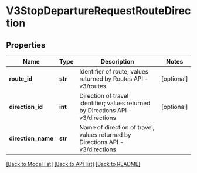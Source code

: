 # V3StopDepartureRequestRouteDirection

## Properties
Name | Type | Description | Notes
------------ | ------------- | ------------- | -------------
**route_id** | **str** | Identifier of route; values returned by Routes API - v3/routes | [optional] 
**direction_id** | **int** | Direction of travel identifier; values returned by Directions API - v3/directions | [optional] 
**direction_name** | **str** | Name of direction of travel; values returned by Directions API - v3/directions | 

[[Back to Model list]](../README.md#documentation-for-models) [[Back to API list]](../README.md#documentation-for-api-endpoints) [[Back to README]](../README.md)


